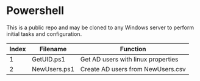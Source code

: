 # Powershell

This is a public repo and may be cloned to any Windows server to perform initial tasks and configuration.

|Index|Filename      |Function                           |
|-----|--------------|-----------------------------------|
|1    |GetUID.ps1    |Get AD users with linux properties |
|2    |NewUsers.ps1  |Create AD users from NewUsers.csv  |

